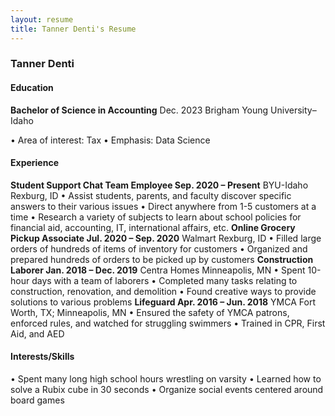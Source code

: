 ```yaml
---
layout: resume
title: Tanner Denti's Resume
---
```

### Tanner Denti
#### Education

__Bachelor of Science in Accounting__ Dec. 2023
Brigham Young University–Idaho

•	Area of interest: Tax
•	Emphasis: Data Science

#### Experience
__Student Support Chat Team Employee	Sep. 2020 – Present__
BYU-Idaho	Rexburg, ID
•	Assist students, parents, and faculty discover specific answers to their various issues
•	Direct anywhere from 1-5 customers at a time
•	Research a variety of subjects to learn about school policies for financial aid, accounting, IT, international affairs, etc.
__Online Grocery Pickup Associate	Jul. 2020 – Sep. 2020__
Walmart	Rexburg, ID
•	Filled large orders of hundreds of items of inventory for customers
•	Organized and prepared hundreds of orders to be picked up by customers
__Construction Laborer	Jan. 2018 – Dec. 2019__
Centra Homes	Minneapolis, MN
•	Spent 10-hour days with a team of laborers
•	Completed many tasks relating to construction, renovation, and demolition
•	Found creative ways to provide solutions to various problems
__Lifeguard	Apr. 2016 – Jun. 2018__
YMCA	Fort Worth, TX; Minneapolis, MN
•	Ensured the safety of YMCA patrons, enforced rules, and watched for struggling swimmers
•	Trained in CPR, First Aid, and AED

#### Interests/Skills
•	Spent many long high school hours wrestling on varsity
•	Learned how to solve a Rubix cube in 30 seconds
•	Organize social events centered around board games

<!-- ### Footer

Last updated: May 2013 -->



